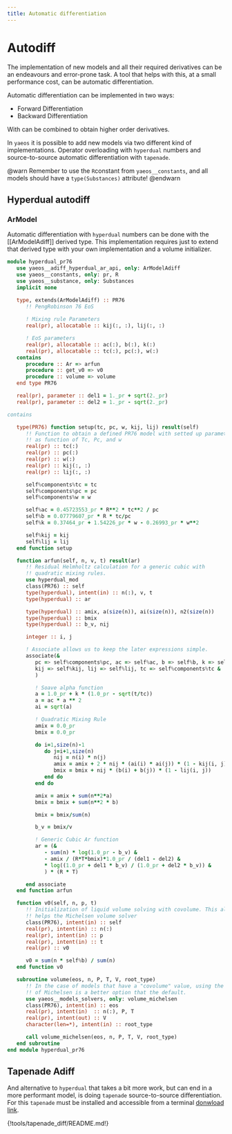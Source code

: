 ```yaml
---
title: Automatic differentiation
---
```

# Autodiff
The implementation of new models and all their required derivatives can be
an endeavours and error-prone task. A tool that helps with this, at a small
performance cost, can be automatic differentiation. 

Automatic differentiation can be implemented in two ways:

- Forward Differentiation
- Backward Differentiation

With can be combined to obtain higher order derivatives.

In `yaeos` it is possible to add new models via two different kind of
implementations. Operator overloading with `hyperdual` numbers and
source-to-source automatic differentiation with `tapenade`.

@warn
Remember to use the `R`constant from `yaeos__constants`, and all models
should have a `type(Substances)` attribute!
@endwarn

## Hyperdual autodiff

### ArModel
Automatic differentiation with `hyperdual` numbers can be done with the
[[ArModelAdiff]] derived type. This implementation requires just to extend
that derived type with your own implementation and a volume initializer.

```fortran
module hyperdual_pr76
   use yaeos__adiff_hyperdual_ar_api, only: ArModelAdiff
   use yaeos__constants, only: pr, R
   use yaeos__substance, only: Substances
   implicit none

   type, extends(ArModelAdiff) :: PR76
      !! PengRobinson 76 EoS
      
      ! Mixing rule Parameters
      real(pr), allocatable :: kij(:, :), lij(:, :)

      ! EoS parameters
      real(pr), allocatable :: ac(:), b(:), k(:)
      real(pr), allocatable :: tc(:), pc(:), w(:)
   contains
      procedure :: Ar => arfun
      procedure :: get_v0 => v0
      procedure :: volume => volume
   end type PR76

   real(pr), parameter :: del1 = 1._pr + sqrt(2._pr)
   real(pr), parameter :: del2 = 1._pr - sqrt(2._pr)

contains

   type(PR76) function setup(tc, pc, w, kij, lij) result(self)
      !! Function to obtain a defined PR76 model with setted up parameters
      !! as function of Tc, Pc, and w
      real(pr) :: tc(:)
      real(pr) :: pc(:)
      real(pr) :: w(:)
      real(pr) :: kij(:, :)
      real(pr) :: lij(:, :)

      self%components%tc = tc
      self%components%pc = pc
      self%components%w = w

      self%ac = 0.45723553_pr * R**2 * tc**2 / pc
      self%b = 0.07779607_pr * R * tc/pc
      self%k = 0.37464_pr + 1.54226_pr * w - 0.26993_pr * w**2

      self%kij = kij
      self%lij = lij
   end function setup

   function arfun(self, n, v, t) result(ar)
      !! Residual Helmholtz calculation for a generic cubic with
      !! quadratic mixing rules.
      use hyperdual_mod
      class(PR76) :: self
      type(hyperdual), intent(in) :: n(:), v, t
      type(hyperdual) :: ar

      type(hyperdual) :: amix, a(size(n)), ai(size(n)), n2(size(n))
      type(hyperdual) :: bmix
      type(hyperdual) :: b_v, nij

      integer :: i, j

      ! Associate allows us to keep the later expressions simple.
      associate(&
         pc => self%components%pc, ac => self%ac, b => self%b, k => self%k,&
         kij => self%kij, lij => self%lij, tc => self%components%tc &
         )

         ! Soave alpha function
         a = 1.0_pr + k * (1.0_pr - sqrt(t/tc))
         a = ac * a ** 2
         ai = sqrt(a)

         ! Quadratic Mixing Rule
         amix = 0.0_pr
         bmix = 0.0_pr

         do i=1,size(n)-1
            do j=i+1,size(n)
               nij = n(i) * n(j)
               amix = amix + 2 * nij * (ai(i) * ai(j)) * (1 - kij(i, j))
               bmix = bmix + nij * (b(i) + b(j)) * (1 - lij(i, j))
            end do
         end do

         amix = amix + sum(n**2*a)
         bmix = bmix + sum(n**2 * b)

         bmix = bmix/sum(n)

         b_v = bmix/v

         ! Generic Cubic Ar function
         ar = (&
            - sum(n) * log(1.0_pr - b_v) &
            - amix / (R*T*bmix)*1.0_pr / (del1 - del2) &
            * log((1.0_pr + del1 * b_v) / (1.0_pr + del2 * b_v)) &
            ) * (R * T)

      end associate
   end function arfun

   function v0(self, n, p, t)
      !! Initialization of liquid volume solving with covolume. This also
      !! helps the Michelsen volume solver
      class(PR76), intent(in) :: self
      real(pr), intent(in) :: n(:)
      real(pr), intent(in) :: p
      real(pr), intent(in) :: t
      real(pr) :: v0

      v0 = sum(n * self%b) / sum(n)
   end function v0

   subroutine volume(eos, n, P, T, V, root_type)
      !! In the case of models that have a "covolume" value, using the solver
      !! of Michelsen is a better option that the default.
      use yaeos__models_solvers, only: volume_michelsen
      class(PR76), intent(in) :: eos
      real(pr), intent(in)  :: n(:), P, T
      real(pr), intent(out) :: V
      character(len=*), intent(in) :: root_type

      call volume_michelsen(eos, n, P, T, V, root_type)
   end subroutine
end module hyperdual_pr76
```


## Tapenade Adiff
And alternative to `hyperdual` that takes a bit more work, but can end in a more
performant model, is doing `tapenade` source-to-source differentiation. For
this `tapenade` must be installed and accessible from a terminal 
[donwload link](https://tapenade.gitlabpages.inria.fr/userdoc/build/html/download.html).

{!tools/tapenade_diff/README.md!}